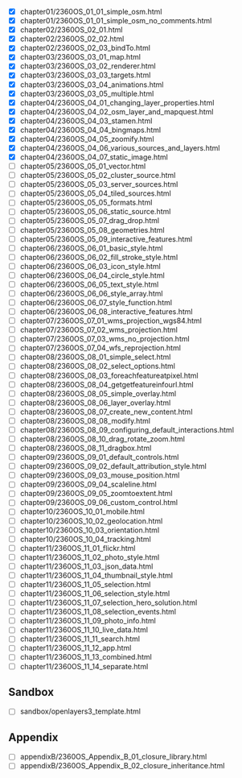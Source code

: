 - [x] chapter01/2360OS_01_01_simple_osm.html
- [x] chapter01/2360OS_01_01_simple_osm_no_comments.html
- [x] chapter02/2360OS_02_01.html
- [x] chapter02/2360OS_02_02.html
- [x] chapter02/2360OS_02_03_bindTo.html
- [x] chapter03/2360OS_03_01_map.html
- [x] chapter03/2360OS_03_02_renderer.html
- [x] chapter03/2360OS_03_03_targets.html
- [x] chapter03/2360OS_03_04_animations.html
- [x] chapter03/2360OS_03_05_multiple.html
- [x] chapter04/2360OS_04_01_changing_layer_properties.html
- [x] chapter04/2360OS_04_02_osm_layer_and_mapquest.html
- [x] chapter04/2360OS_04_03_stamen.html
- [x] chapter04/2360OS_04_04_bingmaps.html
- [x] chapter04/2360OS_04_05_zoomify.html
- [x] chapter04/2360OS_04_06_various_sources_and_layers.html
- [x] chapter04/2360OS_04_07_static_image.html
- [ ] chapter05/2360OS_05_01_vector.html
- [ ] chapter05/2360OS_05_02_cluster_source.html
- [ ] chapter05/2360OS_05_03_server_sources.html
- [ ] chapter05/2360OS_05_04_tiled_sources.html
- [ ] chapter05/2360OS_05_05_formats.html
- [ ] chapter05/2360OS_05_06_static_source.html
- [ ] chapter05/2360OS_05_07_drag_drop.html
- [ ] chapter05/2360OS_05_08_geometries.html
- [ ] chapter05/2360OS_05_09_interactive_features.html
- [ ] chapter06/2360OS_06_01_basic_style.html
- [ ] chapter06/2360OS_06_02_fill_stroke_style.html
- [ ] chapter06/2360OS_06_03_icon_style.html
- [ ] chapter06/2360OS_06_04_circle_style.html
- [ ] chapter06/2360OS_06_05_text_style.html
- [ ] chapter06/2360OS_06_06_style_array.html
- [ ] chapter06/2360OS_06_07_style_function.html
- [ ] chapter06/2360OS_06_08_interactive_features.html
- [ ] chapter07/2360OS_07_01_wms_projection_wgs84.html
- [ ] chapter07/2360OS_07_02_wms_projection.html
- [ ] chapter07/2360OS_07_03_wms_no_projection.html
- [ ] chapter07/2360OS_07_04_wfs_reprojection.html
- [ ] chapter08/2360OS_08_01_simple_select.html
- [ ] chapter08/2360OS_08_02_select_options.html
- [ ] chapter08/2360OS_08_03_foreachfeatureatpixel.html
- [ ] chapter08/2360OS_08_04_getgetfeatureinfourl.html
- [ ] chapter08/2360OS_08_05_simple_overlay.html
- [ ] chapter08/2360OS_08_06_layer_overlay.html
- [ ] chapter08/2360OS_08_07_create_new_content.html
- [ ] chapter08/2360OS_08_08_modify.html
- [ ] chapter08/2360OS_08_09_configuring_default_interactions.html
- [ ] chapter08/2360OS_08_10_drag_rotate_zoom.html
- [ ] chapter08/2360OS_08_11_dragbox.html
- [ ] chapter09/2360OS_09_01_default_controls.html
- [ ] chapter09/2360OS_09_02_default_attribution_style.html
- [ ] chapter09/2360OS_09_03_mouse_position.html
- [ ] chapter09/2360OS_09_04_scaleline.html
- [ ] chapter09/2360OS_09_05_zoomtoextent.html
- [ ] chapter09/2360OS_09_06_custom_control.html
- [ ] chapter10/2360OS_10_01_mobile.html
- [ ] chapter10/2360OS_10_02_geolocation.html
- [ ] chapter10/2360OS_10_03_orientation.html
- [ ] chapter10/2360OS_10_04_tracking.html
- [ ] chapter11/2360OS_11_01_flickr.html
- [ ] chapter11/2360OS_11_02_photo_style.html
- [ ] chapter11/2360OS_11_03_json_data.html
- [ ] chapter11/2360OS_11_04_thumbnail_style.html
- [ ] chapter11/2360OS_11_05_selection.html
- [ ] chapter11/2360OS_11_06_selection_style.html
- [ ] chapter11/2360OS_11_07_selection_hero_solution.html
- [ ] chapter11/2360OS_11_08_selection_events.html
- [ ] chapter11/2360OS_11_09_photo_info.html
- [ ] chapter11/2360OS_11_10_live_data.html
- [ ] chapter11/2360OS_11_11_search.html
- [ ] chapter11/2360OS_11_12_app.html
- [ ] chapter11/2360OS_11_13_combined.html
- [ ] chapter11/2360OS_11_14_separate.html

## Sandbox

- [ ] sandbox/openlayers3_template.html

## Appendix

- [ ] appendixB/2360OS_Appendix_B_01_closure_library.html
- [ ] appendixB/2360OS_Appendix_B_02_closure_inheritance.html
